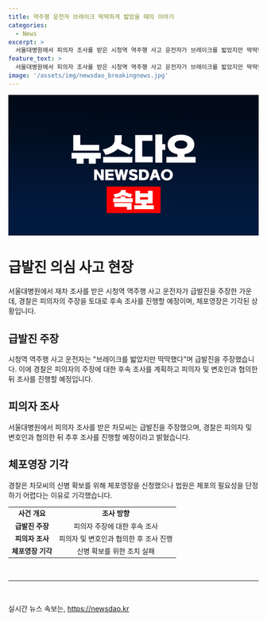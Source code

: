 ```yaml
---
title: 역주행 운전자 브레이크 딱딱하게 밟았을 때의 이야기
categories:
  - News
excerpt: >
  서울대병원에서 피의자 조사를 받은 시청역 역주행 사고 운전자가 브레이크를 밟았지만 딱딱했다며 급발진을 주장했다. 경찰은 첫 조사로 신문하기보다 사고 전후 상황에 대한 진술을 듣는 데 집중했으며, 후속 조사에서는 급발진 근거, 차량 이상 여부, 과속 및 역주행 도로 진입 이유 등을 조사할 예정이다. 체포영장은 기각됐지만 경찰은 추가 조사를 진행할 예정이라고 밝혔다. (150자)
feature_text: >
  서울대병원에서 피의자 조사를 받은 시청역 역주행 사고 운전자가 브레이크를 밟았지만 딱딱했다며 급발진을 주장했다. 경찰은 첫 조사로 신문하기보다 사고 전후 상황에 대한 진술을 듣는 데 집중했으며, 후속 조사에서는 급발진 근거, 차량 이상 여부, 과속 및 역주행 도로 진입 이유 등을 조사할 예정이다. 체포영장은 기각됐지만 경찰은 추가 조사를 진행할 예정이라고 밝혔다. (150자)
image: '/assets/img/newsdao_breakingnews.jpg'
---
```


<p><img src="/assets/img/newsdao_breakingnews.jpg" alt="cryptoinkorea 속보" /></p>

<h1>급발진 의심 사고 현장</h1>

<p data-ke-size="size16">서울대병원에서 재차 조사를 받은 시청역 역주행 사고 운전자가 급발진을 주장한 가운데, 경찰은 피의자의 주장을 토대로 후속 조사를 진행할 예정이며, 체포영장은 기각된 상황입니다.</p>

<h2 data-ke-size="size26">급발진 주장</h2>

<p data-ke-size="size16">시청역 역주행 사고 운전자는 "브레이크를 밟았지만 딱딱했다"며 급발진을 주장했습니다. 이에 경찰은 피의자의 주장에 대한 후속 조사를 계획하고 피의자 및 변호인과 협의한 뒤 조사를 진행할 예정입니다.</p>

<h2 data-ke-size="size26">피의자 조사</h2>

<p data-ke-size="size16">서울대병원에서 피의자 조사를 받은 차모씨는 급발진을 주장했으며, 경찰은 피의자 및 변호인과 협의한 뒤 추후 조사를 진행할 예정이라고 밝혔습니다.</p>

<h2 data-ke-size="size26">체포영장 기각</h2>

<p data-ke-size="size16">경찰은 차모씨의 신병 확보를 위해 체포영장을 신청했으나 법원은 체포의 필요성을 단정하기 어렵다는 이유로 기각했습니다.</p>

<table>
    <tr>
        <td style="text-align: center; height: 17px;"><b>사건 개요</b></td>
        <td style="text-align: center; height: 17px;"><b>조사 방향</b></td>
    </tr>
    <tr>
        <td style="text-align: center; height: 17px;"><b>급발진 주장</b></td>
        <td style="text-align: center; height: 17px;">피의자 주장에 대한 후속 조사</td>
    </tr>
    <tr>
        <td style="text-align: center; height: 17px;"><b>피의자 조사</b></td>
        <td style="text-align: center; height: 17px;">피의자 및 변호인과 협의한 후 조사 진행</td>
    </tr>
    <tr>
        <td style="text-align: center; height: 17px;"><b>체포영장 기각</b></td>
        <td style="text-align: center; height: 17px;">신병 확보를 위한 조치 실패</td>
    </tr>
</table>

<p data-ke-size="size16">&nbsp;</p>

<hr>

<p data-ke-size="size16">&nbsp;</p>
실시간 뉴스 속보는, <a href="https://newsdao.kr" rel="dofollow">https://newsdao.kr</a>


